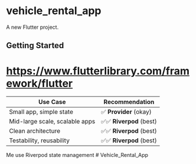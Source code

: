 # vehicle_rental_app

A new Flutter project.

## Getting Started


# https://www.flutterlibrary.com/framework/flutter

| Use Case                       | Recommendation         |
| ------------------------------ | ---------------------- |
| Small app, simple state        | ✅ **Provider** (okay)  |
| Mid-large scale, scalable apps | ✅✅ **Riverpod** (best) |
| Clean architecture             | ✅✅ **Riverpod** (best) |
| Testability, reusability       | ✅✅ **Riverpod** (best) |

Me use Riverpod state management # Vehicle_Rental_App
